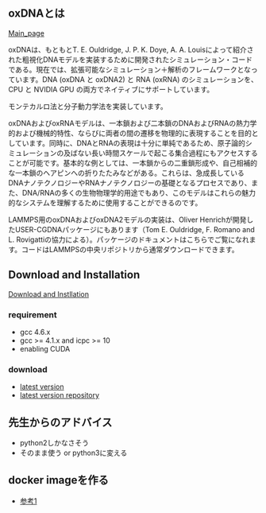 ## oxDNAとは
[Main_page](https://dna.physics.ox.ac.uk/index.php/Main_Page)  

oxDNAは、もともとT. E. Ouldridge, J. P. K. Doye, A. A. Louisによって紹介された粗視化DNAモデルを実装するために開発されたシミュレーション・コードである。現在では、拡張可能なシミュレーション＋解析のフレームワークとなっています。DNA (oxDNA と oxDNA2) と RNA (oxRNA) のシミュレーションを、CPU と NVIDIA GPU の両方でネイティブにサポートしています。

モンテカルロ法と分子動力学法を実装しています。

oxDNAおよびoxRNAモデルは、一本鎖および二本鎖のDNAおよびRNAの熱力学的および機械的特性、ならびに両者の間の遷移を物理的に表現することを目的としています。同時に、DNAとRNAの表現は十分に単純であるため、原子論的シミュレーションの及ばない長い時間スケールで起こる集合過程にもアクセスすることが可能です。基本的な例としては、一本鎖からの二重鎖形成や、自己相補的な一本鎖のヘアピンへの折りたたみなどがある。これらは、急成長しているDNAナノテクノロジーやRNAナノテクノロジーの基礎となるプロセスであり、また、DNA/RNAの多くの生物物理学的用途でもあり、このモデルはこれらの魅力的なシステムを理解するために使用することができるのです。

LAMMPS用のoxDNAおよびoxDNA2モデルの実装は、Oliver Henrichが開発したUSER-CGDNAパッケージにもあります（Tom E. Ouldridge, F. Romano and L. Rovigattiの協力による）。パッケージのドキュメントはこちらでご覧になれます。コードはLAMMPSの中央リポジトリから通常ダウンロードできます。

## Download and Installation
[Download and Instllation](https://dna.physics.ox.ac.uk/index.php/Download_and_Installation)  
### **requirement**
- gcc 4.6.x
- gcc >= 4.1.x and icpc >= 10
- enabling CUDA 
### **download**
- [latest version](https://sourceforge.net/projects/oxdna/files/latest/download)
- [latest version repository](https://github.com/lorenzo-rovigatti/oxDNA)

## 先生からのアドバイス
- python2しかなさそう
- そのまま使う or python3に変える

## docker imageを作る
- [参考1](https://maku77.github.io/docker/create-image.html)

